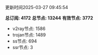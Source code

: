 更新时间2025-03-27 09:45:54

**总订阅: 4172**
**总节点: 13244**
**有效节点: 3772**
- v2ray节点: 1586
- trojan节点: 1489
- ss节点: 694
- ssr节点: 3
